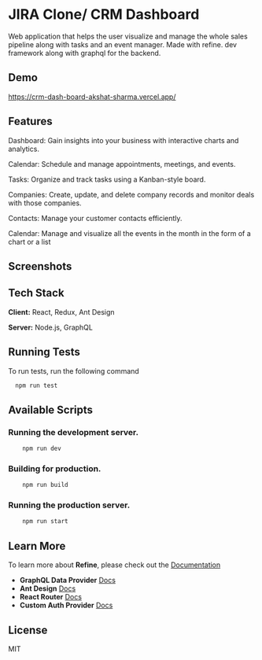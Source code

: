 
# JIRA Clone/ CRM Dashboard

Web application that helps the user visualize and manage the whole sales pipeline along with tasks and an event manager. Made with refine. dev framework along with graphql for the backend.



## Demo

https://crm-dash-board-akshat-sharma.vercel.app/



## Features
Dashboard: Gain insights into your business with interactive charts and analytics.

Calendar: Schedule and manage appointments, meetings, and events.

Tasks: Organize and track tasks using a Kanban-style board.

Companies: Create, update, and delete company records and monitor deals with those companies.

Contacts: Manage your customer contacts efficiently.

Calendar: Manage and visualize all the events in the month in the form of a chart or a list




## Screenshots




## Tech Stack

**Client:** React, Redux, Ant Design

**Server:** Node.js, GraphQL


## Running Tests

To run tests, run the following command

```bash
  npm run test
```





## Available Scripts

### Running the development server.

```bash
    npm run dev
```

### Building for production.

```bash
    npm run build
```

### Running the production server.

```bash
    npm run start
```

## Learn More

To learn more about **Refine**, please check out the [Documentation](https://refine.dev/docs)

- **GraphQL Data Provider** [Docs](https://refine.dev/docs/core/providers/data-provider/#overview)
- **Ant Design** [Docs](https://refine.dev/docs/ui-frameworks/antd/tutorial/)
- **React Router** [Docs](https://refine.dev/docs/core/providers/router-provider/)
- **Custom Auth Provider** [Docs](https://refine.dev/docs/core/providers/auth-provider/)

## License

MIT
